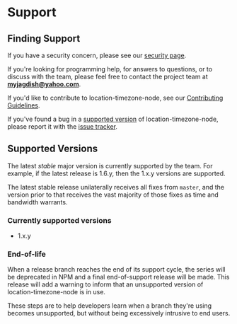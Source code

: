 # Support

## Finding Support

If you have a security concern,
please see our [security page](SECURITY.md).

If you're looking for programming help,
for answers to questions,
or to discuss with the team,
please feel free to contact the project team at **myjagdish@yahoo.com**.

If you'd like to contribute to location-timezone-node,
see our [Contributing Guidelines](CONTRIBUTING.md).

If you've found a bug in a [supported version](#supported-versions)
of location-timezone-node, please report it with the
[issue tracker](https://github.com/jagadish-chauhan/location-timezone-node/issues).

## Supported Versions

The latest _stable_ major version is currently supported by the team.
For example, if the latest release is 1.6.y, then the 1.x.y versions are supported.

The latest stable release unilaterally receives all fixes from `master`,
and the version prior to that receives the vast majority of those fixes
as time and bandwidth warrants.

### Currently supported versions

- 1.x.y

### End-of-life

When a release branch reaches the end of its support cycle, the series
will be deprecated in NPM and a final end-of-support release will be
made. This release will add a warning to inform that an unsupported
version of location-timezone-node is in use.

These steps are to help developers learn when a branch they're
using becomes unsupported, but without being excessively intrusive
to end users.
